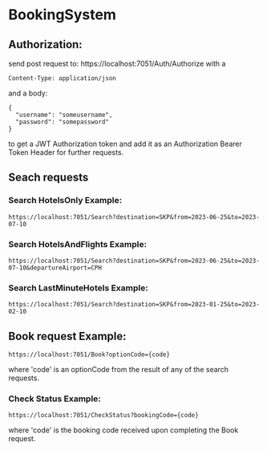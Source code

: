 # BookingSystem

<h2>Authorization:</h2>

send post request to: https://localhost:7051/Auth/Authorize
with a 

```
Content-Type: application/json
```

and a body:

```
{
  "username": "someusername",
  "password": "somepassword"
}
```
to get a JWT Authorization token and add it as an Authorization Bearer Token Header for further requests.

<h2>Seach requests</h2>

<h3>Search HotelsOnly Example:</h3>

```
https://localhost:7051/Search?destination=SKP&from=2023-06-25&to=2023-07-10
```

<h3>Search HotelsAndFlights Example:</h3>

```
https://localhost:7051/Search?destination=SKP&from=2023-06-25&to=2023-07-10&departureAirport=CPH
```

<h3>Search LastMinuteHotels Example:</h3>

```
https://localhost:7051/Search?destination=SKP&from=2023-01-25&to=2023-02-10
```

<h2>Book request Example:</h2>

```
https://localhost:7051/Book?optionCode={code}
```
where 'code' is an optionCode from the result of any of the search requests.

<h3>Check Status Example:</h3>

```
https://localhost:7051/CheckStatus?bookingCode={code}
```
where 'code' is the booking code received upon completing the Book request.